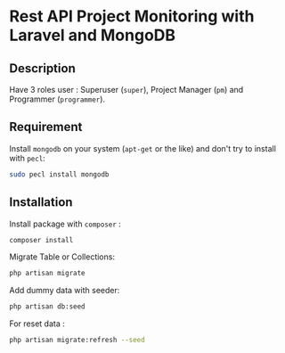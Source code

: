 # Rest API Project Monitoring with Laravel and MongoDB

## Description
Have 3 roles user : Superuser (```super```), Project Manager (```pm```) and Programmer (```programmer```).

## Requirement
Install ```mongodb``` on your system (``` apt-get ``` or the like) and don't try to install with ```pecl```:
```bash
sudo pecl install mongodb
```

## Installation

Install package with ```composer``` :

```bash
composer install
```

Migrate Table or Collections:
```bash
php artisan migrate
```

Add dummy data with seeder:
```bash
php artisan db:seed
```

For reset data :
```bash
php artisan migrate:refresh --seed
```